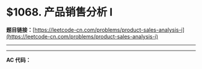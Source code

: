 # $1068. 产品销售分析 I

**题目链接：**[https://leetcode-cn.com/problems/product-sales-analysis-i](https://leetcode-cn.com/problems/product-sales-analysis-i)

---

<Cards card="leetcode_1068_product-sales-analysis-i"></Cards>

---

**AC 代码：**

```java

```